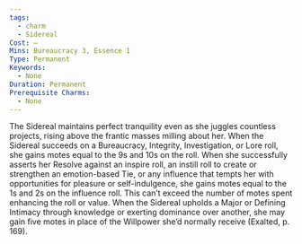 ```yaml
---
tags:
  - charm
  - Sidereal
Cost: —
Mins: Bureaucracy 3, Essence 1
Type: Permanent
Keywords:
  - None
Duration: Permanent
Prerequisite Charms:
  - None
---
```

The Sidereal maintains perfect tranquility even as she juggles countless projects, rising above the frantic masses milling about her. When the Sidereal succeeds on a Bureaucracy, Integrity, Investigation, or Lore roll, she gains motes equal to the 9s and 10s on the roll. When she successfully asserts her Resolve against an inspire roll, an instill roll to create or strengthen an emotion-based Tie, or any influence that tempts her with opportunities for pleasure or self-indulgence, she gains motes equal to the 1s and 2s on the influence roll. This can’t exceed the number of motes spent enhancing the roll or value. When the Sidereal upholds a Major or Defining Intimacy through knowledge or exerting dominance over another, she may gain five motes in place of the Willpower she’d normally receive (Exalted, p. 169).